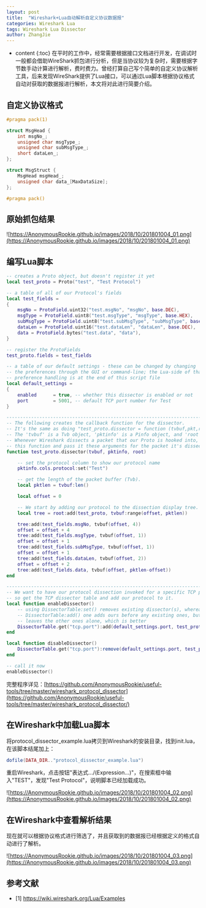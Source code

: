```yaml
---
layout: post
title:  "Wireshark+Lua自动解析自定义协议数据报"
categories: Wireshark Lua
tags: Wireshark Lua Dissector
author: ZhangJie
---
```


* content
{:toc}
在平时的工作中，经常需要根据接口文档进行开发，在调试时一般都会借助WireShark抓包进行分析，但是当协议较为复杂时，需要根据字节数手动计算进行解析，费时费力。曾经打算自己写个简单的自定义协议解析工具，后来发现WireShark提供了Lua接口，可以通过Lua脚本根据协议格式自动对获取的数据报进行解析，本文将对此进行简要介绍。




## 自定义协议格式

```c
#pragma pack(1)

struct MsgHead {
    int msgNo_;
    unsigned char msgType_;
    unsigned char subMsgType_;
    short dataLen_;
};

struct MsgStruct {
    MsgHead msgHead_;
    unsigned char data_[MaxDataSize];
};

#pragma pack()
```

## 原始抓包结果

![https://AnonymousRookie.github.io/images/2018/10/201801004_01.png](https://AnonymousRookie.github.io/images/2018/10/201801004_01.png)


## 编写Lua脚本

```lua
-- creates a Proto object, but doesn't register it yet
local test_proto = Proto("test", "Test Protocol")

-- a table of all of our Protocol's fields
local test_fields =
{
    msgNo = ProtoField.uint32("test.msgNo", "msgNo", base.DEC),
    msgType = ProtoField.uint8("test.msgType", "msgType", base.HEX),
    subMsgType = ProtoField.uint8("test.subMsgType", "subMsgType", base.HEX),
    dataLen = ProtoField.uint16("test.dataLen", "dataLen", base.DEC),
    data = ProtoField.bytes("test.data", "data"),
}

-- register the ProtoFields
test_proto.fields = test_fields

-- a table of our default settings - these can be changed by changing
-- the preferences through the GUI or command-line; the Lua-side of that
-- preference handling is at the end of this script file
local default_settings =
{
    enabled      = true, -- whether this dissector is enabled or not
    port         = 5001, -- default TCP port number for Test
}

--------------------------------------------------------------------------------
-- The following creates the callback function for the dissector.
-- It's the same as doing "test_proto.dissector = function (tvbuf,pkt,root)"
-- The 'tvbuf' is a Tvb object, 'pktinfo' is a Pinfo object, and 'root' is a TreeItem object.
-- Whenever Wireshark dissects a packet that our Proto is hooked into, it will call
-- this function and pass it these arguments for the packet it's dissecting.
function test_proto.dissector(tvbuf, pktinfo, root)

    -- set the protocol column to show our protocol name
    pktinfo.cols.protocol:set("Test")

    -- get the length of the packet buffer (Tvb).
    local pktlen = tvbuf:len()

    local offset = 0

    -- We start by adding our protocol to the dissection display tree.
    local tree = root:add(test_proto, tvbuf:range(offset, pktlen))

    tree:add(test_fields.msgNo, tvbuf(offset, 4))
    offset = offset + 4
    tree:add(test_fields.msgType, tvbuf(offset, 1))
    offset = offset + 1
    tree:add(test_fields.subMsgType, tvbuf(offset, 1))
    offset = offset + 1
    tree:add(test_fields.dataLen, tvbuf(offset, 2))
    offset = offset + 2
    tree:add(test_fields.data, tvbuf(offset, pktlen-offset))
end

--------------------------------------------------------------------------------
-- We want to have our protocol dissection invoked for a specific TCP port,
-- so get the TCP dissector table and add our protocol to it.
local function enableDissector()
    -- using DissectorTable:set() removes existing dissector(s), whereas the
    -- DissectorTable:add() one adds ours before any existing ones, but
    -- leaves the other ones alone, which is better
    DissectorTable.get("tcp.port"):add(default_settings.port, test_proto)
end

local function disableDissector()
    DissectorTable.get("tcp.port"):remove(default_settings.port, test_proto)
end

-- call it now
enableDissector()
```

完整程序详见：[https://github.com/AnonymousRookie/useful-tools/tree/master/wireshark_protocol_dissector](https://github.com/AnonymousRookie/useful-tools/tree/master/wireshark_protocol_dissector/)


## 在Wireshark中加载Lua脚本

将protocol_dissector_example.lua拷贝到Wireshark的安装目录，找到init.lua，在该脚本结尾加上：

```lua
dofile(DATA_DIR.."protocol_dissector_example.lua")
```

重启Wireshark，点击按钮"表达式.../(Expression...)"，在搜索框中输入"TEST"，发现"Test Protocol"，说明脚本已经加载成功。

![https://AnonymousRookie.github.io/images/2018/10/201801004_02.png](https://AnonymousRookie.github.io/images/2018/10/201801004_02.png)


## 在Wireshark中查看解析结果


现在就可以根据协议格式进行筛选了，并且获取到的数据报已经根据定义的格式自动进行了解析。

![https://AnonymousRookie.github.io/images/2018/10/201801004_03.png](https://AnonymousRookie.github.io/images/2018/10/201801004_03.png)


## 参考文献

- [1] https://wiki.wireshark.org/Lua/Examples